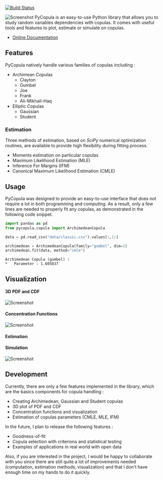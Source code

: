 
[![Build Status](https://travis-ci.org/MaximeJumelle/PyCopula.svg?branch=master)](https://travis-ci.org/MaximeJumelle/PyCopula)

![Screenshot](https://raw.githubusercontent.com/MaximeJumelle/pycopula/master/resources/logo.png)
PyCopula is an easy-to-use Python library that allows you to study random variables dependencies with copulas. It comes with useful tools and features to plot, estimate or simulate on copulas.

* [Online Documentation](https://maximejumelle.github.io/pycopula/)

## Features
PyCopula natively handle various families of copulas including :
- Archimean Copulas
	- Clayton
	- Gumbel
	- Joe
	- Frank
	- Ali-Mikhail-Haq
- Elliptic Copulas
	- Gaussian
	- Student

### Estimation
Three methods of estimation, based on *SciPy* numerical optimization routines, are available to provide high flexibility during fitting process.
- Moments estimation on particular copulas
- Maximum Likelihood Estimation (MLE)
- Inference For Margins (IFM)
- Canonical Maximum Likelihood Estimation (CMLE)

## Usage
PyCopula was designed to provide an easy-to-use interface that does not require a lot in both programming and computing. As a result, only a few lines are needed to properly fit any copulas, as demonstrated in the following code snippet.
```python
import pandas as pd
from pycopula.copula import ArchimedeanCopula

data = pd.read_csv("data/classic.csv").values[:,1:]

archimedean = ArchimedeanCopula(family="gumbel", dim=2)
archimedean.fit(data, method="cmle")
```
```console
Archimedean Copula (gumbel) :
*	Parameter : 1.605037
```

## Visualization

#### 3D PDF and CDF

![Screenshot](https://github.com/MaximeJumelle/pycopula/blob/master/resources/gaussian_pdf_cdf.png?raw=true)

#### Concentration Functions

![Screenshot](https://raw.githubusercontent.com/MaximeJumelle/pycopula/master/resources/lower_upper_tail.png)

#### Estimation

#### Simulation

![Screenshot](https://raw.githubusercontent.com/MaximeJumelle/pycopula/master/resources/simulation_gaussian.png)

## Development

Currently, there are only a few features implemented in the library, which are the basics components for copula handling :

- Creating Archimedean, Gaussian and Student copulas
- 3D plot of PDF and CDF
- Concentration functions and visualization
- Estimation of copulas parameters (CMLE, MLE, IFM)

In the future, I plan to release the following features :

- Goodness-of-fit
- Copula selection with criterions and statistical testing
- Examples of applications in real world with open data

Also, if you are interested in the project, I would be happy to collaborate with you since there are still quite a lot of improvements needed (computation, estimation methods, visualization) and that I don't have enough time on my hands to do it quickly.



